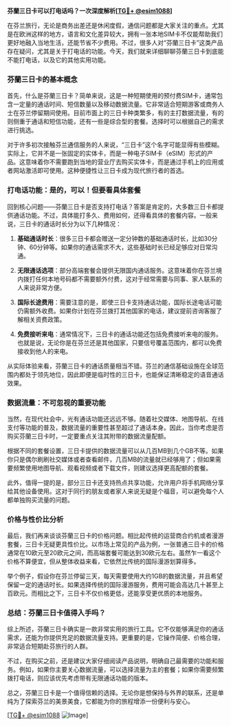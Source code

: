 **芬蘭三日卡可以打电话吗？一次深度解析[[TG💪+ @esim1088](https://t.me/s/esim1088)]**

在芬兰旅行，无论是商务出差还是休闲度假，通信问题都是大家关注的重点。尤其是在欧洲这样的地方，语言和文化差异较大，拥有一张本地SIM卡不仅能帮助我们更好地融入当地生活，还能节省不少费用。不过，很多人对“芬蘭三日卡”这类产品存在疑问，尤其是关于打电话的功能。今天，我们就来详细聊聊芬蘭三日卡到底能不能打电话，以及它的其他实用功能。

### 芬蘭三日卡的基本概念

首先，什么是芬蘭三日卡？简单来说，这是一种短期使用的预付费SIM卡，通常包含一定量的通话时间、短信数量以及移动数据流量。它非常适合短期游客或商务人士在芬兰停留期间使用。目前市面上的三日卡种类繁多，有的主打数据流量，有的则侧重于通话和短信功能，还有一些是综合型的套餐。选择时可以根据自己的需求进行挑选。

对于许多初次接触芬兰通信服务的人来说，“三日卡”这个名字可能显得有些模糊。实际上，它并不是一张固定的实体卡，而是一种电子SIM卡（eSIM）形式的产品。这意味着你不需要跑到当地的营业厅去购买实体卡，而是通过手机上的应用或者网站激活即可使用。这种便捷性让三日卡成为现代旅行者的首选。

### 打电话功能：是的，可以！但要看具体套餐

回到核心问题——芬蘭三日卡是否支持打电话？答案是肯定的，大多数三日卡都提供通话功能。不过，具体能打多久、费用如何，还得看具体的套餐内容。一般来说，三日卡的通话时长分为以下几种情况：

1. **基础通话时长**：很多三日卡都会赠送一定分钟数的基础通话时长，比如30分钟、60分钟等。如果你的通话需求不大，这些基础时长已经足够应对日常沟通。
   
2. **无限通话选项**：部分高端套餐会提供无限国内通话服务。这意味着你在芬兰境内拨打任何本地号码都不需要额外付费，这对于经常需要与同事、家人联系的人来说非常方便。

3. **国际长途费用**：需要注意的是，即使三日卡支持通话功能，国际长途电话可能仍需额外收费。如果你计划在芬兰拨打其他国家的电话，建议提前咨询客服了解相关资费政策。

4. **免费接听来电**：通常情况下，三日卡的通话功能还包括免费接听来电的服务。也就是说，无论你是在芬兰还是其他国家，只要信号覆盖范围内，都可以免费接收到他人的来电。

从实际体验来看，芬蘭三日卡的通话质量相当不错。芬兰的通信基础设施在全球范围内都处于领先地位，因此即便是临时性的三日卡，也能保证清晰稳定的语音通话效果。

### 数据流量：不可忽视的重要功能

当然，在现代社会中，光有通话功能还远远不够。随着社交媒体、地图导航、在线支付等功能的普及，数据流量的重要性甚至超过了通话本身。因此，当你考虑是否购买芬蘭三日卡时，一定要重点关注其附带的数据流量配额。

根据不同的套餐设置，三日卡提供的数据流量可以从几百MB到几个GB不等。如果你只是偶尔刷刷社交媒体或者查看邮件，几百MB的流量就已经够用了；但如果需要频繁使用地图导航、观看视频或者下载文件，则建议选择更高配额的套餐。

此外，值得一提的是，部分三日卡还支持热点共享功能，允许用户将手机网络分享给其他设备使用。这对于同行的朋友或者家人来说无疑是个福音，可以避免每个人都单独购买流量的问题。

### 价格与性价比分析

最后，我们再来谈谈芬蘭三日卡的价格问题。相比起传统的运营商合约机或者漫游套餐，三日卡无疑更具性价比。以市场上常见的产品为例，一张普通三日卡的价格通常在10欧元至20欧元之间，而高端套餐可能达到30欧元左右。虽然乍一看这个价格不算便宜，但从整体收益来看，它依然比传统的国际漫游划算得多。

举个例子，假设你在芬兰停留三天，每天需要使用大约1GB的数据流量，并且希望保留一定的通话时长。如果选择传统的国际漫游服务，费用可能会高达几十甚至上百欧元。而相比之下，三日卡不仅价格更低，还能享受更优质的本地服务。

### 总结：芬蘭三日卡值得入手吗？

综上所述，芬蘭三日卡确实是一款非常实用的旅行工具。它不仅能够满足你的通话需求，还能为你提供充足的数据流量支持。更重要的是，它操作简便、价格合理，非常适合短期赴芬旅行的人群。

不过，在购买之前，还是建议大家仔细阅读产品说明，明确自己最需要的功能和服务。例如，如果你主要关心数据流量，可以选择流量为主的套餐；如果你需要频繁拨打电话，则应该优先考虑带有无限通话功能的版本。

总之，芬蘭三日卡是一个值得信赖的选择。无论你是想保持与外界的联系，还是单纯为了探索芬兰的美景美食，它都能为你的旅程增添一份便利与安心。

[[TG💪+ @esim1088](https://t.me/s/esim1088) ![Image](https://i.postimg.cc/4NQfJmqS/Snipaste-2025-05-13-00-14-12.png)]